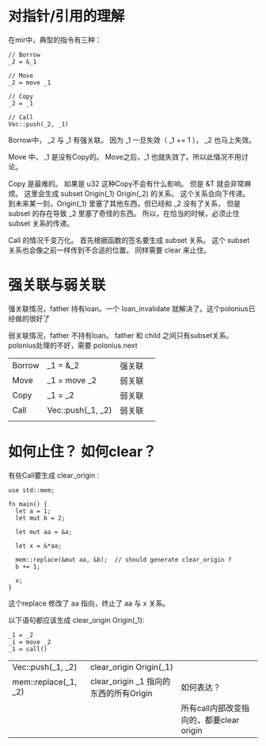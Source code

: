 # 对指针/引用的理解

在mir中，典型的指令有三种：

```
// Borrow
_2 = &_1

// Move
_2 = move _1

// Copy
_2 = _1

// Call
Vec::push(_2, _1)
```

Borrow中， _2 与 _1 有强关联。
因为 _1 一旦失效（ _1 += 1 ）， _2 也马上失效。

Move 中，
_1 是没有Copy的。
Move之后，_1 也就失效了。所以此情况不用讨论。

Copy 是最难的。
如果是 u32 这种Copy不会有什么影响。
但是 &T 就会非常麻烦。
这里会生成 subset Origin(_1) Origin(_2) 的关系。
这个关系会向下传递。
到未来某一刻，Origin(_1) 里塞了其他东西，但已经和 _2 没有了关系，
但是 subset 的存在导致 _2 里塞了奇怪的东西。
所以，在恰当的时候，必须止住 subset 关系的传递。


Call 的情况千变万化。
首先根据函数的签名要生成 subset 关系。
这个 subset 关系也会像之前一样传到不合适的位置。
同样需要 clear 来止住。

# 强关联与弱关联
强关联情况，father 持有loan。一个 loan_invalidate 就解决了。这个polonius已经做的很好了

弱关联情况，father 不持有loan。 father 和 child 之间只有subset关系。
polonius处理的不好，需要 polonius.next 

|        |                     |        |      |
| :----- | :------------------ | :----- | :--- |
| Borrow | \_1 = &\_2          | 强关联 |      |
| Move   | \_1 = move \_2      | 弱关联 |      |
| Copy   | \_1 = \_2           | 弱关联 |      |
| Call   | Vec::push(\_1, \_2) | 弱关联 |      |
|        |                     |        |      |


# 如何止住？ 如何clear？
有些Call要生成 clear_origin : 

```
use std::mem;

fn main() {
  let a = 1;
  let mut b = 2;

  let mut aa = &a;

  let x = &*aa;

  mem::replace(&mut aa, &b);  // should generate clear_origin ?
  b += 1;

  x;
}
```

这个replace 修改了 aa 指向，终止了 aa 与 x 关系。

以下语句都应该生成 clear_origin Origin(_1): 

```
_1 = _2
_1 = move _2
_1 = call()
```

|                      |                                        |                                          |
| -------------------- | -------------------------------------- | ---------------------------------------- |
| Vec::push(\_1, \_2)  | clear_origin Origin(_1)                |                                          |
| mem::replace(_1, _2) | clear_origin _1 指向的东西的所有Origin | 如何表达？                               |
|                      |                                        | 所有call内部改变指向的，都要clear origin |

